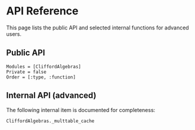 # API Reference

This page lists the public API and selected internal functions for advanced users.

## Public API

```@autodocs
Modules = [CliffordAlgebras]
Private = false
Order = [:type, :function]
```

## Internal API (advanced)

The following internal item is documented for completeness:

```@docs
CliffordAlgebras._multtable_cache
```
